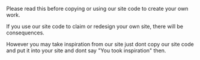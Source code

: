 Please read this before copying or using our site code to create your own work.

If you use our site code to claim or redesign your own site, there will be consequences. 

However you may take inspiration from our site just dont copy our site code and put it into your site and dont say "You took inspiration" then.
